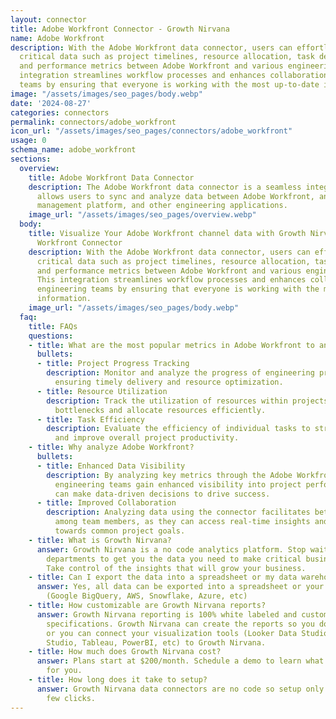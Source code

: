 ```yaml
---
layout: connector
title: Adobe Workfront Connector - Growth Nirvana
name: Adobe Workfront
description: With the Adobe Workfront data connector, users can effortlessly transfer
  critical data such as project timelines, resource allocation, task dependencies,
  and performance metrics between Adobe Workfront and various engineering tools. This
  integration streamlines workflow processes and enhances collaboration among engineering
  teams by ensuring that everyone is working with the most up-to-date information.
image: "/assets/images/seo_pages/body.webp"
date: '2024-08-27'
categories: connectors
permalink: connectors/adobe_workfront
icon_url: "/assets/images/seo_pages/connectors/adobe_workfront"
usage: 0
schema_name: adobe_workfront
sections:
  overview:
    title: Adobe Workfront Data Connector
    description: The Adobe Workfront data connector is a seamless integration that
      allows users to sync and analyze data between Adobe Workfront, an advanced work
      management platform, and other engineering applications.
    image_url: "/assets/images/seo_pages/overview.webp"
  body:
    title: Visualize Your Adobe Workfront channel data with Growth Nirvana's Adobe
      Workfront Connector
    description: With the Adobe Workfront data connector, users can effortlessly transfer
      critical data such as project timelines, resource allocation, task dependencies,
      and performance metrics between Adobe Workfront and various engineering tools.
      This integration streamlines workflow processes and enhances collaboration among
      engineering teams by ensuring that everyone is working with the most up-to-date
      information.
    image_url: "/assets/images/seo_pages/body.webp"
  faq:
    title: FAQs
    questions:
    - title: What are the most popular metrics in Adobe Workfront to analyze?
      bullets:
      - title: Project Progress Tracking
        description: Monitor and analyze the progress of engineering projects in real-time,
          ensuring timely delivery and resource optimization.
      - title: Resource Utilization
        description: Track the utilization of resources within projects to identify
          bottlenecks and allocate resources efficiently.
      - title: Task Efficiency
        description: Evaluate the efficiency of individual tasks to streamline workflows
          and improve overall project productivity.
    - title: Why analyze Adobe Workfront?
      bullets:
      - title: Enhanced Data Visibility
        description: By analyzing key metrics through the Adobe Workfront data connector,
          engineering teams gain enhanced visibility into project performance and
          can make data-driven decisions to drive success.
      - title: Improved Collaboration
        description: Analyzing data using the connector facilitates better collaboration
          among team members, as they can access real-time insights and work together
          towards common project goals.
    - title: What is Growth Nirvana?
      answer: Growth Nirvana is a no code analytics platform. Stop waiting for other
        departments to get you the data you need to make critical business decisions.
        Take control of the insights that will grow your business.
    - title: Can I export the data into a spreadsheet or my data warehouse?
      answer: Yes, all data can be exported into a spreadsheet or your data warehouse
        (Google BigQuery, AWS, Snowflake, Azure, etc)
    - title: How customizable are Growth Nirvana reports?
      answer: Growth Nirvana reporting is 100% white labeled and customized to your
        specifications. Growth Nirvana can create the reports so you don’t have to
        or you can connect your visualization tools (Looker Data Studio/Google Data
        Studio, Tableau, PowerBI, etc) to Growth Nirvana.
    - title: How much does Growth Nirvana cost?
      answer: Plans start at $200/month. Schedule a demo to learn what plan is best
        for you.
    - title: How long does it take to setup?
      answer: Growth Nirvana data connectors are no code so setup only requires a
        few clicks.
---
```

